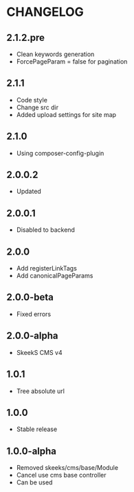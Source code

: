 CHANGELOG
==============

2.1.2.pre
-----------------
 * Clean keywords generation
 * ForcePageParam = false for pagination
 
2.1.1
-----------------
 * Code style
 * Change src dir
 * Added upload settings for site map

2.1.0
-----------------
 * Using composer-config-plugin
 
2.0.0.2
-----------------
  * Updated
  
2.0.0.1
-----------------
  * Disabled to backend
  
2.0.0
-----------------
  * Add registerLinkTags
  * Add canonicalPageParams
  
2.0.0-beta
-----------------
  * Fixed errors
  
2.0.0-alpha
-----------------
  * SkeekS CMS v4
  
1.0.1
-----------------
  * Tree absolute url

1.0.0
-----------------
  * Stable release
 
1.0.0-alpha
-----------------
  * Removed skeeks/cms/base/Module
  * Cancel use cms base controller
  * Can be used
